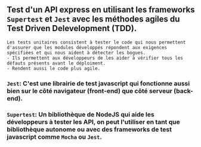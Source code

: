 ## Test d'un API express en utilisant les frameworks **`Supertest`** et **`Jest`** avec les méthodes agiles du Test Driven Delevelopment (TDD).

    Les tests unitaires consistent à tester le code qui nous permettent d'assurer que les modules développés répondent aux exigences spécifiées et qui nous aident à détecter les bogues.
    - Ils permettent aux développeurs de les aider à vérifier tous les défauts présents avant le déploiment.
    - Rendent aussi le code plus agile.

### **`Jest`**: C'est une librairie de test javascript qui fonctionne aussi bien sur le côté navigateur (front-end) que côté serveur (back-end). 

### **`Supertest`**: Un bibliothèque de NodeJS qui aide les développeurs à tester les API, on peut l'utiliser en tant que bibliothèque autonome ou avec des frameworks de test javascript comme **`Mocha`** ou **`Jest`**.
